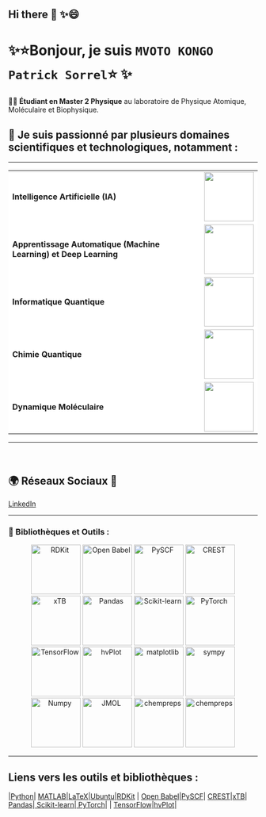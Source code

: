 ## Hi there 👋 ✨😄
#  ✨⭐Bonjour, je suis `MVOTO KONGO Patrick Sorrel`⭐ ✨

👨‍🎓 **Étudiant en Master 2 Physique** au laboratoire de Physique Atomique, Moléculaire et Biophysique.

🌱 Je suis passionné par plusieurs domaines scientifiques et technologiques, notamment :
---
<table width="100%"><tr style="background-color:white;">
    <td style="text-align:left;padding:0px;width:142px'">
<table>
    <tr>
        <td><strong>Intelligence Artificielle (IA)</strong></td>
        <td><img src="https://png.pngtree.com/png-vector/20240319/ourmid/pngtree-artificial-intelligence-logo-png-image_11963142.png" width="100"></td>
    </tr>
    <tr>
        <td><strong>Apprentissage Automatique (Machine Learning) et Deep Learning</strong></td>
        <td><img src="https://kaizen-solutions.net/Medias/content/Workflow.drawio-1000039.png" width="100"></td>
    </tr>
    <tr>
        <td><strong>Informatique Quantique</strong></td>
        <td><img src="https://encrypted-tbn0.gstatic.com/images?q=tbn:ANd9GcRTQS-agW1Eajg_W69mWrB7ERyWkwq-Hx42SvzIXjrVuGxbtjNCfJQLRk7ETXBVkBJZLr8&usqp=CAU" width="100"></td>
    </tr>
    <tr>
        <td><strong>Chimie Quantique</strong></td>
        <td><img src="https://dwg31ai31okv0.cloudfront.net/images/Article_Images/ImageForArticle_121(1).jpg" width="100"></td>
    </tr>
    <tr>
        <td><strong>Dynamique Moléculaire</strong></td>
        <td><img src="https://encrypted-tbn0.gstatic.com/images?q=tbn:ANd9GcSS2oIzhm32i2Ssa1zbYmOwgb_APXRWIPuv0w&s" width="100"></td>
    </tr>
</table>
    </td>
  <!-- ############################################# -->
    
  </tr>
</table>
    <td width="*">&nbsp;&nbsp;&nbsp;&nbsp;&nbsp;&nbsp;</td>
    <!-- ############################################# -->
    
</td>
    
   
</table>


## 🌍 Réseaux Sociaux 💬

[LinkedIn](https://linkedin.com/in/patrick-sorrel-mvoto-kongo-641a41273)

---

###  🔭 Bibliothèques et Outils :

<p align="center">
  <img src="https://www.cresset-group.com/media/uploads/files/746x486_RDKit-UGM-thumbnail.png" alt="RDKit" width="100" height="100"/>
  <img src="https://encrypted-tbn0.gstatic.com/images?q=tbn:ANd9GcTXdOY5ZSQDLoOG8dNBfZLETzdDiE_aWJxnNw&s" alt="Open Babel" width="100" height="100"/>
  <img src="https://static.wixstatic.com/media/9b4e02_0c9a0d8d237c46dcba6876358fadfe3f~mv2.jpg/v1/fill/w_350,h_350,al_c,lg_1,q_80,enc_auto/pyscf-logo.jpg" alt="PySCF" width="100" height="100"/>
  <img src="https://encrypted-tbn0.gstatic.com/images?q=tbn:ANd9GcRNt27jEuTiG4NKItTQMsTiSSEt4G2yq_u_Rg&s" alt="CREST" width="100" height="100"/>
  <img src="https://repository-images.githubusercontent.com/211856832/098b5580-5bc6-11ea-8aca-107e90fe96c3" alt="xTB" width="100" height="100"/>
  <img src="https://encrypted-tbn0.gstatic.com/images?q=tbn:ANd9GcQmbk2Guoy3pIIK3-EqKfAMaUFnCY5zEOq20A&s" alt="Pandas" width="100" height="100"/>
  <img src="https://scikit-learn.org/stable/_static/scikit-learn-logo-small.png" alt="Scikit-learn" width="100" height="100"/>
  <img src="https://pytorch.org/assets/images/pytorch-logo.png" alt="PyTorch" width="100" height="100"/>
  <img src="https://upload.wikimedia.org/wikipedia/commons/thumb/2/2d/Tensorflow_logo.svg/512px-Tensorflow_logo.svg.png" alt="TensorFlow" width="100" height="100"/>
  <img src="https://blog.holoviz.org/posts/hvplot_announcement/images/hvplot-wm.png" alt="hvPlot" width="100" height="100"/>
  <img src="https://media.licdn.com/dms/image/D4D12AQGcGmAd9Cqraw/article-cover_image-shrink_600_2000/0/1688537312933?e=2147483647&v=beta&t=p7C9OMCJl8NmJdRyb_b-rfwK2iwgy87BfWPYVkHtyHQ" alt="matplotlib" width="100" height="100"/>
  <img src="https://datascientest.com/en/files/2024/01/sympy-datascientest.webp" alt="sympy" width="100" height="100"/>
   <img src="https://upload.wikimedia.org/wikipedia/commons/thumb/3/31/NumPy_logo_2020.svg/1200px-NumPy_logo_2020.svg.png" alt="Numpy" width="100" height="100"/>
  <img src="https://encrypted-tbn0.gstatic.com/images?q=tbn:ANd9GcT7D5KlrrQoeUHQrqQPwczOYFf6B8_yBgrX7Q&s" alt="JMOL" width="100" height="100"/>
  <img src="https://avatars.githubusercontent.com/u/47895636?s=280&v=4" alt="chempreps" width="100" height="100"/>
  <img src="https://encrypted-tbn0.gstatic.com/images?q=tbn:ANd9GcTgl8KUFboFTc8brkmeMq4D5nYOp5FpPj4oow&s" alt="chempreps" width="100" height="100"/>
</p>

---

## Liens vers les outils et bibliothèques :

|[Python](https://www.python.org/)| [MATLAB](https://www.mathworks.com/products/matlab.html)|[LaTeX](https://www.latex-project.org/)|[Ubuntu](https://ubuntu.com/)|[RDKit](https://www.rdkit.org/)
| [Open Babel](https://openbabel.org/wiki/Main_Page)|[PySCF](https://pyscf.org/)| [CREST](https://crest-openmgc.readthedocs.io/en/latest/)|[xTB](https://xtb-docs.readthedocs.io/en/latest/)| [Pandas](https://pandas.pydata.org/)|[ Scikit-learn](https://scikit-learn.org/)|[ PyTorch](https://pytorch.org/)|
  | [TensorFlow](https://www.tensorflow.org/)|[hvPlot](https://hvplot.holoviz.org/)|
 
<!--
**GitNindjapatrick/GitNindjapatrick** is a ✨ _special_ ✨ repository because its `README.md` (this file) appears on your GitHub profile.

Here are some ideas to get you started:
![Mon image](https://github.com/GitNindjapatrick/GitNindjapatrick/xtb_Crest_sharber_notebook_/images/Pyscf.png
)

/xtb_Crest_sharber_notebook_/images
- 🔭 I’m currently working on ...
- 🌱 I’m currently learning ...
- 👯 I’m looking to collaborate on ...
- 🤔 I’m looking for help with ...
- 💬 Ask me about ...
- 📫 How to reach me: ...
- 😄 Pronouns: ...
- ⚡ Fun fact: ...
-->
